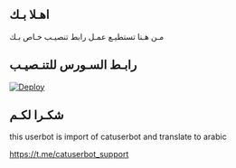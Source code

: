 ## اهـلا بـك
مـن هـنا تستطيـع عمـل رابط تنصيـب خـاص بـك

## رابـط السـورس للتنـصيـب

[![Deploy](https://www.herokucdn.com/deploy/button.svg)](https://heroku.com/deploy?template=https://github.com/HaYKaLx/jmthon)

## شكـرا لكـم 


this userbot is import of catuserbot and translate to arabic

https://t.me/catuserbot_support
